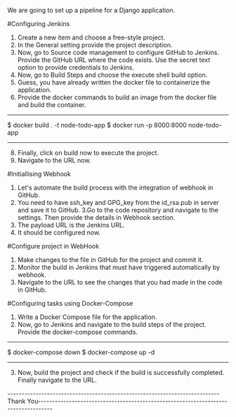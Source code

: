 We are going to set up a pipeline for a Django application.

#Configuring Jenkins

1. Create a new item and choose a free-style project.
2. In the General setting provide the project description.
3. Now, go to Source code management to configure GitHub to Jenkins. Provide the GitHub URL where the code exists. Use the secret text option to provide credentials  to Jenkins.
4. Now, go to Build Steps and choose the execute shell build option.
5. Guess, you have already written the docker file to containerize the application.
6. Provide the docker commands to build an image from the docker file and build the container.
____________________________________________

$ docker build . -t node-todo-app
$ docker run -p 8000:8000 node-todo-app

____________________________________________
8. Finally, click on build now to execute the project.
9. Navigate to the URL now.


#Initiallising Webhook

1. Let's automate the build process with the integration of webhook in GitHub.
2. You need to have ssh_key and GPG_key from the id_rsa.pub in server and save it to GitHub.
3.Go to the code repository and navigate to the settings. Then provide the details in Webhook section.
4. The payload URL is the Jenkins URL.
5. It should be configured now.

#Configure project in WebHook

1. Make changes to the file in GitHub for the project and commit it.
2. Monitor the build in Jenkins that must have triggered automatically by webhook.
3. Navigate to the URL to see the changes that you had made in the code in GitHub.


#Configuring tasks using Docker-Compose

1. Write a Docker Compose file for the application.
2. Now, go to Jenkins and navigate to the build steps of the project. Provide the docker-compose commands.
________________________________

$ docker-compose down
$ docker-compose up -d
________________________________
3. Now, build the project and check if the build is successfully completed. Finally navigate to the URL.


---------------------------------------------------------------------------Thank You-----------------------------------------------------------------------------------

